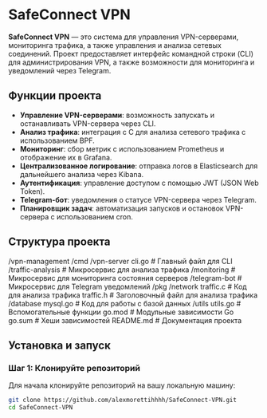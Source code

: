 # SafeConnect VPN

**SafeConnect VPN** — это система для управления VPN-серверами, мониторинга трафика, а также управления и анализа сетевых соединений. Проект предоставляет интерфейс командной строки (CLI) для администрирования VPN, а также возможности для мониторинга и уведомлений через Telegram.

## Функции проекта

- **Управление VPN-серверами**: возможность запускать и останавливать VPN-сервера через CLI.
- **Анализ трафика**: интеграция с C для анализа сетевого трафика с использованием BPF.
- **Мониторинг**: сбор метрик с использованием Prometheus и отображение их в Grafana.
- **Централизованное логирование**: отправка логов в Elasticsearch для дальнейшего анализа через Kibana.
- **Аутентификация**: управление доступом с помощью JWT (JSON Web Token).
- **Telegram-бот**: уведомления о статусе VPN-сервера через Telegram.
- **Планировщик задач**: автоматизация запусков и остановок VPN-сервера с использованием cron.

## Структура проекта

/vpn-management /cmd /vpn-server cli.go # Главный файл для CLI /traffic-analysis # Микросервис для анализа трафика /monitoring # Микросервис для мониторинга состояния серверов /telegram-bot # Микросервис для Telegram уведомлений /pkg /network traffic.c # Код для анализа трафика traffic.h # Заголовочный файл для анализа трафика /database mysql.go # Код для работы с базой данных /utils utils.go # Вспомогательные функции go.mod # Модульные зависимости Go go.sum # Хеши зависимостей README.md # Документация проекта



## Установка и запуск

### Шаг 1: Клонируйте репозиторий

Для начала клонируйте репозиторий на вашу локальную машину:

```bash
git clone https://github.com/alexmorettihhhh/SafeConnect-VPN.git
cd SafeConnect-VPN
